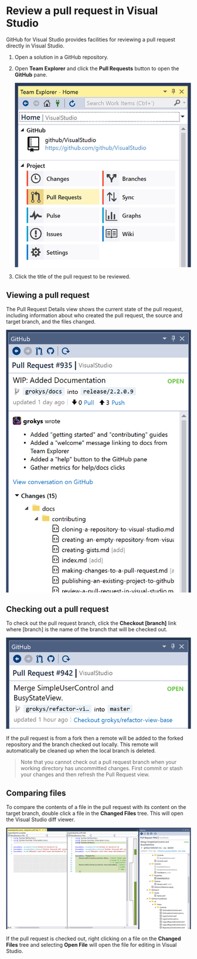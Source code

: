 # Review a pull request in Visual Studio

GitHub for Visual Studio provides facilities for reviewing a pull request directly in Visual Studio.

1. Open a solution in a GitHub repository.

2. Open **Team Explorer** and click the **Pull Requests** button to open the **GitHub** pane.

   ![image](images/pull-requests-button.png)

3. Click the title of the pull request to be reviewed.

## Viewing a pull request

The Pull Request Details view shows the current state of the pull request, including information about who created the pull request, the source and target branch, and the files changed.

![image](images/pr-details.png)

## Checking out a pull request

To check out the pull request branch, click the **Checkout [branch]** link where [branch] is the name of the branch that will be checked out.

![image](images/pr-details-checkout-link.png)

If the pull request is from a fork then a remote will be added to the forked repository and the branch checked out locally. This remote will automatically be cleaned up when the local branch is deleted.

> Note that you cannot check out a pull request branch when your working directory has uncommitted changes. First commit or stash your changes and then refresh the Pull Request view.

## Comparing files

To compare the contents of a file in the pull request with its content on the target branch, double click a file in the **Changed Files** tree. This will open the Visual Studio diff viewer.

![image](images/pr-diff-files.png)

If the pull request is checked out, right clicking on a file on the **Changed Files** tree and selecting **Open File** will open the file for editing in Visual Studio.
